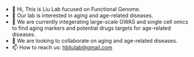 - 👋 Hi, This is Liu Lab fucused on Functional Genome.
- 👀 Our lab is interested in aging and age-related diseases.
- 🌱 We are currently integerating large-scale GWAS and single cell omics to find aging markers and potential drugs targets for age-related diseases.
- 💞️ We are looking to collaborate on aging and age-related diseases.
- 📫 How to reach us: hbliulab@gmail.com

<!---
hbliulab/hbliulab is a ✨ special ✨ repository because its `README.md` (this file) appears on your GitHub profile.
You can click the Preview link to take a look at your changes.
--->
